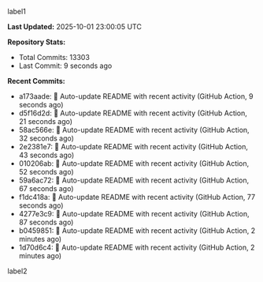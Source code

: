 
label1 
<!-- ACTIVITY_START -->
**Last Updated:** 2025-10-01 23:00:05 UTC

**Repository Stats:**
- Total Commits: 13303
- Last Commit: 9 seconds ago

**Recent Commits:**
- a173aade: 🤖 Auto-update README with recent activity (GitHub Action, 9 seconds ago)
- d5f16d2d: 🤖 Auto-update README with recent activity (GitHub Action, 21 seconds ago)
- 58ac566e: 🤖 Auto-update README with recent activity (GitHub Action, 32 seconds ago)
- 2e2381e7: 🤖 Auto-update README with recent activity (GitHub Action, 43 seconds ago)
- 010206ab: 🤖 Auto-update README with recent activity (GitHub Action, 52 seconds ago)
- 59a6ac72: 🤖 Auto-update README with recent activity (GitHub Action, 67 seconds ago)
- f1dc418a: 🤖 Auto-update README with recent activity (GitHub Action, 77 seconds ago)
- 4277e3c9: 🤖 Auto-update README with recent activity (GitHub Action, 87 seconds ago)
- b0459851: 🤖 Auto-update README with recent activity (GitHub Action, 2 minutes ago)
- 1d70d6c4: 🤖 Auto-update README with recent activity (GitHub Action, 2 minutes ago)
<!-- ACTIVITY_END -->

label2
